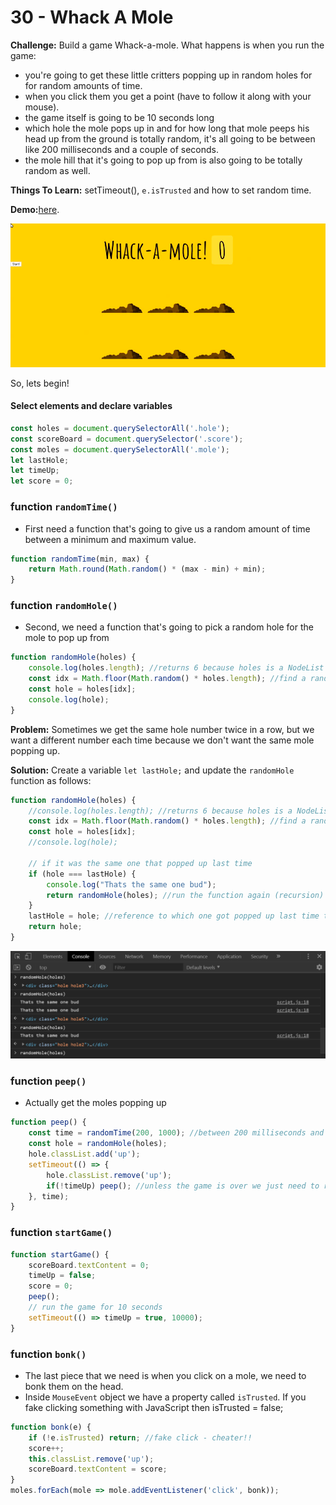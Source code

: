 # 30 - Whack A Mole

**Challenge:** Build a game Whack-a-mole. What happens is when you run the game:
- you're going to get these little critters popping up in random holes for for random amounts of time.
- when you click them you get a point (have to follow it along with your mouse).
- the game itself is going to be 10 seconds long
- which hole the mole pops up in and for how long that mole peeps his head up from the ground is totally random, it's all going to be between like 200 milliseconds and a couple of seconds.
- the mole hill that it's going to pop up from is also going to be totally random as well.

**Things To Learn:** setTimeout(), `e.isTrusted` and how to set random time.

**Demo:**[here](https://tjgillweb.github.io/JavaScript30/30%20-%20Whack%20A%20Mole/).

![](images/whack-a-mole.gif)

So, lets begin!

#### Select elements and declare variables
```Javascript
const holes = document.querySelectorAll('.hole');
const scoreBoard = document.querySelector('.score');
const moles = document.querySelectorAll('.mole');
let lastHole;
let timeUp;
let score = 0;
```

### function `randomTime()`
- First need a function that's going to give us a random amount of time between a minimum and maximum value.
```Javascript
function randomTime(min, max) {
    return Math.round(Math.random() * (max - min) + min);
}
```

### function `randomHole()`
- Second, we need a function that's going to pick a random hole for the mole to pop up from
```Javascript
function randomHole(holes) {
    console.log(holes.length); //returns 6 because holes is a NodeList which contains all 6 holes
    const idx = Math.floor(Math.random() * holes.length); //find a random index between 0 and 5
    const hole = holes[idx];
    console.log(hole);
}
```
**Problem:** Sometimes we get the same hole number twice in a row, but we want a different number each time because we don't want the same mole popping up.

**Solution:** Create a variable `let lastHole;` and update the `randomHole` function as follows:
```Javascript
function randomHole(holes) {
    //console.log(holes.length); //returns 6 because holes is a NodeList which contains all 6 holes
    const idx = Math.floor(Math.random() * holes.length); //find a random index between 0 and 5
    const hole = holes[idx];
    //console.log(hole);

    // if it was the same one that popped up last time
    if (hole === lastHole) {
        console.log("Thats the same one bud");
        return randomHole(holes); //run the function again (recursion)
    }
    lastHole = hole; //reference to which one got popped up last time the function was called
    return hole;
}
```
![](images/randomHoles.png)

### function `peep()`
- Actually get the moles popping up
```Javascript
function peep() {
    const time = randomTime(200, 1000); //between 200 milliseconds and 1 second
    const hole = randomHole(holes);
    hole.classList.add('up');
    setTimeout(() => {
        hole.classList.remove('up');
        if(!timeUp) peep(); //unless the game is over we just need to run it again.
    }, time);
}
```

### function `startGame()`
```Javascript
function startGame() {
    scoreBoard.textContent = 0;
    timeUp = false;
    score = 0;
    peep();
    // run the game for 10 seconds
    setTimeout(() => timeUp = true, 10000);
}
```

### function `bonk()`
- The last piece that we need is when you click on a mole, we need to bonk them on the head. 
- Inside `MouseEvent` object we have a property called `isTrusted`. If you fake clicking something with JavaScript then isTrusted = false;
```Javascript
function bonk(e) {
    if (!e.isTrusted) return; //fake click - cheater!!
    score++;
    this.classList.remove('up'); 
    scoreBoard.textContent = score;
}
moles.forEach(mole => mole.addEventListener('click', bonk));
```
